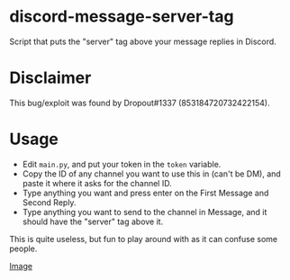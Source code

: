 # discord-message-server-tag
Script that puts the "server" tag above your message replies in Discord.  

# Disclaimer
This bug/exploit was found by Dropout#1337 (853184720732422154).  

# Usage
- Edit `main.py`, and put your token in the `token` variable.
- Copy the ID of any channel you want to use this in (can't be DM), and paste it where it asks for the channel ID.
- Type anything you want and press enter on the First Message and Second Reply.
- Type anything you want to send to the channel in Message, and it should have the "server" tag above it.

This is quite useless, but fun to play around with as it can confuse some people.

[Image](https://i.imgur.com/bOSv4Xi.png)

